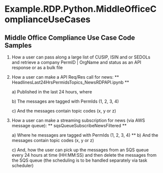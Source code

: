 # Example.RDP.Python.MiddleOfficeComplianceUseCases

## Middle Office Compliance Use Case Code Samples

1. 	How a user can pass along a large list of CUSIP, ISIN and or SEDOLs and retrieve a company PermID | OrgName and status as an API response or as a bulk file
2. 	How a user can make a API Req/Res call for news:                                    ** HeadlinesLast24HrsPermidsTopics_NewsRDPAPI.ipynb   **

    a) Published in the last 24 hours, where
    
    b) The messages are tagged with PermIds (1, 2, 3, 4)
    
    c) And the messages contain topic codes (x, y or z) 
3.	How a user can make a streaming subscription for news (via AWS message queue):      ** sqsQueueSubscribeNewsFiltered ** 

    a) Where he messages are tagged with PermIds (1, 2, 3, 4)
     **
    b) And the messages contain topic codes (x, y or z)        
    
    c) And, how the user can pick up the messages from an SQS queue every 24 hours at time (HH:MM:SS) and then delete the messages from the SQS queue (the scheduling is to be handled separately via task scheduler)

